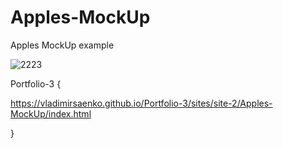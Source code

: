 # Apples-MockUp

Apples MockUp example

![2223](https://user-images.githubusercontent.com/56477695/121494710-a64fbc00-c9e1-11eb-951a-f1b80e7b1b00.jpg)

Portfolio-3 {

https://vladimirsaenko.github.io/Portfolio-3/sites/site-2/Apples-MockUp/index.html

}
